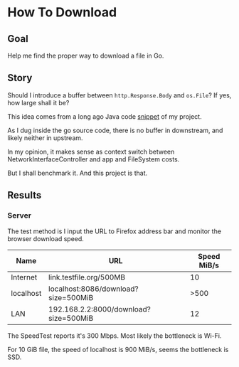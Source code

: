 # How To Download

## Goal

Help me find the proper way to download a file in Go.

## Story

Should I introduce a buffer between `http.Response.Body` and `os.File`? If yes, how large shall it be?

This idea comes from a long ago Java code
[snippet](https://github.com/HYisen/Eta0/blob/master/book/src/main/java/net/alexhyisen/eta/book/Utils.java#L51)
of my project.

As I dug inside the go source code, there is no buffer in downstream, and likely neither in upstream.

In my opinion, it makes sense as context switch between NetworkInterfaceController and app and FileSystem costs.

But I shall benchmark it. And this project is that.

## Results

### Server

The test method is I input the URL to Firefox address bar and monitor the browser download speed.

| Name      | URL                                   | Speed MiB/s |
|-----------|---------------------------------------|-------------|
| Internet  | link.testfile.org/500MB               | 10          |
| localhost | localhost:8086/download?size=500MiB   | >500        |
| LAN       | 192.168.2.2:8000/download?size=500MiB | 12          |

The SpeedTest reports it's 300 Mbps. Most likely the bottleneck is Wi-Fi.

For 10 GiB file, the speed of localhost is 900 MiB/s, seems the bottleneck is SSD.
